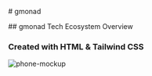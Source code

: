 #   g m o n a d 

 
 ## gmonad Tech Ecosystem Overview 

### Created with HTML & Tailwind CSS
![phone-mockup](https://github.com/user-attachments/assets/228adc6a-6bc6-40e8-acee-496110f7ce25)

